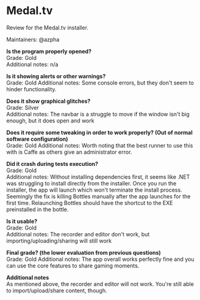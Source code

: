 # Medal.tv
Review for the Medal.tv installer.

Maintainers: @azpha

**Is the program properly opened?**  
Grade: Gold  
Additional notes: n/a

**Is it showing alerts or other warnings?**  
Grade: Gold
Additional notes: Some console errors, but they don't seem to hinder functionality.

**Does it show graphical glitches?**  
Grade: Silver  
Additional notes: The navbar is a struggle to move if the window isn't big enough, but it does open and work

**Does it require some tweaking in order to work properly? (Out of normal software configuration)**  
Grade: Gold
Additional notes: Worth noting that the best runner to use this with is Caffe as others give an administrator error.

**Did it crash during tests execution?**  
Grade: Gold  
Additional notes: 
Without installing dependencies first, it seems like .NET was struggling to install directly from the installer. 
Once you run the installer, the app will launch which won't terminate the install process. Seemingly the fix is killing Bottles manually after the app launches for the first time.
Relaunching Bottles should have the shortcut to the EXE preinstalled in the bottle.

**Is it usable?**  
Grade: Gold  
Additional notes: The recorder and editor don't work, but importing/uploading/sharing will still work

**Final grade? (the lower evaluation from previous questions)**  
Grade: Gold
Additional notes: The app overall works perfectly fine and you can use the core features to share gaming moments.

**Additional notes**  
As mentioned above, the recorder and editor will not work. You're still able to import/upload/share content, though.
